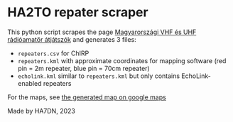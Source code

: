 # HA2TO repater scraper

This python script scrapes the page [Magyarországi VHF és UHF rádióamatőr átjátszók](http://ha2to.orbel.hu/content/repeaters/hu/index.html) and generates 3 files:
- `repeaters.csv` for ChIRP
- `repeaters.kml` with approximate coordinates for mapping software (red pin = 2m repeater, blue pin = 70cm repeater)
- `echolink.kml` similar to `repeaters.kml` but only contains EchoLink-enabled repeaters

For the maps, see [the generated map on google maps](https://www.google.com/maps/d/edit?mid=1pecdCCsx2C0F0qW0n-bFy2ZnTRufJyo&usp=sharing)

Made by HA7DN, 2023
